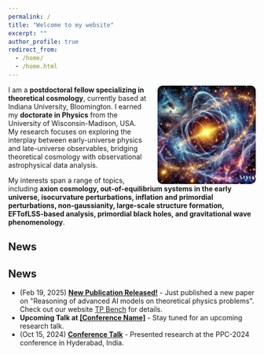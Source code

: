 ```yaml
---
permalink: /
title: "Welcome to my website"
excerpt: ""
author_profile: true
redirect_from: 
  - /home/
  - /home.html
---
```


<img src="/images/chatgpt.webp" alt="Cosmology Research" style="float: right; margin-left: 20px; width: 200px; border-radius: 10px;">

I am a **postdoctoral fellow specializing in theoretical cosmology**, currently based at Indiana University, Bloomington. I earned my **doctorate in Physics** from the University of Wisconsin-Madison, USA. My research focuses on exploring the interplay between early-universe physics and late-universe observables, bridging theoretical cosmology with observational astrophysical data analysis. 

My interests span a range of topics, including **axion cosmology, out-of-equilibrium systems in the early universe, isocurvature perturbations, inflation and primordial perturbations, non-gaussianity, large-scale structure formation, EFTofLSS-based analysis, primordial black holes, and gravitational wave phenomenology**. 
  
## News

## News

<ul class="news-section">
  <li class="flashing-news">(Feb 19, 2025) <strong><a href="https://....." target="_blank">New Publication Released!</a></strong> - Just published a new paper on "Reasoning of advanced AI models on theoretical physics problems". Check out our website <a href="https://tpbench.org/" target="_blank">TP Bench</a> for details.</li>

  <li><strong>Upcoming Talk at <a href="https://..." target="_blank">[Conference Name]</a></strong> - Stay tuned for an upcoming research talk.</li>

  <li class="flashing-news">(Oct 15, 2024) <strong><a href="https://indico.global/event/8004/contributions/72126/" target="_blank">Conference Talk</a></strong> - Presented research at the PPC-2024 conference in Hyderabad, India.</li>
</ul>


<!--
## News

- (Feb 19, 2025) **[New Publication Released!](https://.....)** - Just published a new paper on "Reasoning of advanced AI models on theoretical physics problems". Check out our website [TP Bench](https://tpbench.org/) for details.
- **Upcoming Talk at [....](https://...)** - Stay tuned for an upcoming research talk.
- (Oct 15, 2024) **[Conference talk](https://indico.global/event/8004/contributions/72126/)** -Presented research at the PPC-2024 conference in Hyderabad, India.

-->
